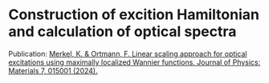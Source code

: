 # Construction of excition Hamiltonian and calculation of optical spectra

Publication: [Merkel, K. & Ortmann, F. Linear scaling approach for optical excitations using maximally localized Wannier functions. Journal of Physics: Materials 7, 015001 (2024).]( https://dx.doi.org/10.1088/2515-7639/ad06cd )

